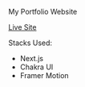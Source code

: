 My Portfolio Website

[Live Site](https://yokesh-portfolio.vercel.app/)

Stacks Used:
* Next.js
* Chakra UI
* Framer Motion
